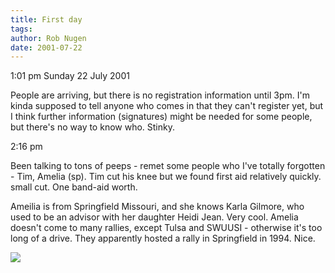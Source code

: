 ```yaml
---
title: First day
tags: 
author: Rob Nugen
date: 2001-07-22
---
```


<p class=date>1:01 pm Sunday 22 July 2001</p>

<p>People are arriving, but there is no registration
information until 3pm.  I'm kinda supposed to tell
anyone who comes in that they can't register yet, but
I think further information (signatures) might be
needed for some people, but there's no way to know
who.  Stinky.</p>

<p class=date>2:16 pm</p>

<p>Been talking to tons of peeps - remet some people
who I've totally forgotten - Tim, Amelia (sp).   Tim
cut his knee but we found first aid relatively
quickly.  small cut. One band-aid worth.</p>

<p>Ameilia is from Springfield Missouri, and she knows
Karla Gilmore, who used to be an advisor with her
daughter Heidi Jean.  Very cool.  Amelia doesn't come
to many rallies, except Tulsa and SWUUSI - otherwise
it's too long of a drive.  They apparently hosted a
rally in Springfield in 1994.  Nice.</p>

<p><img src="/images/rob/wL-ROB.gif"/></p>
